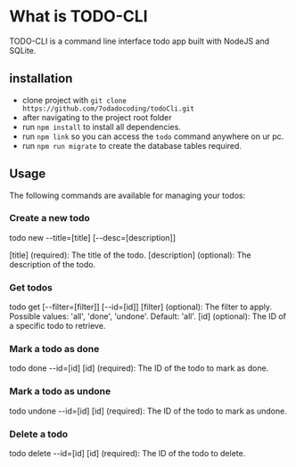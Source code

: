 # What is TODO-CLI

TODO-CLI is a command line interface todo app built with NodeJS and SQLite.

## installation

- clone project with `git clone https://github.com/7odadocoding/todoCli.git`
- after navigating to the project root folder
- run `npm install` to install all dependencies.
- run `npm link` so you can access the `todo` command anywhere on ur pc.
- run `npm run migrate` to create the database tables required.

## Usage

The following commands are available for managing your todos:

### Create a new todo

todo new --title=[title] [--desc=[description]]

[title] (required): The title of the todo.
[description] (optional): The description of the todo.

### Get todos

todo get [--filter=[filter]] [--id=[id]]
[filter] (optional): The filter to apply. Possible values: 'all', 'done', 'undone'. Default: 'all'.
[id] (optional): The ID of a specific todo to retrieve.

### Mark a todo as done

todo done --id=[id]
[id] (required): The ID of the todo to mark as done.

### Mark a todo as undone

todo undone --id=[id]
[id] (required): The ID of the todo to mark as undone.

### Delete a todo

todo delete --id=[id]
[id] (required): The ID of the todo to delete.
